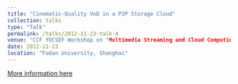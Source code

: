```yaml
---
title: "Cinematic-Quality VoD in a P2P Storage Cloud"
collection: talks
type: "Talk"
permalink: /talks/2012-11-23-talk-4
venue: "CCF YOCSEF Workshop on "Multimedia Streaming and Cloud Computing""
date: 2012-11-23
location: "Fudan University, Shanghai"
---
```


[More information here](http://www.yocsef.org.cn/sites/yocweb/shanghai.jsp?contentId=2708095774759)

